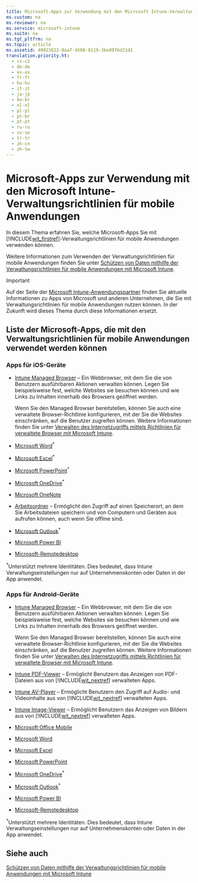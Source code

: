 ```yaml
---
title: Microsoft-Apps zur Verwendung mit den Microsoft Intune-Verwaltungsrichtlinien f&#252;r mobile Anwendungen
ms.custom: na
ms.reviewer: na
ms.service: microsoft-intune
ms.suite: na
ms.tgt_pltfrm: na
ms.topic: article
ms.assetid: 49023822-0aa7-4508-8119-3be8976d21d1
translation.priority.ht: 
  - cs-cz
  - de-de
  - es-es
  - fr-fr
  - hu-hu
  - it-it
  - ja-jp
  - ko-kr
  - nl-nl
  - pl-pl
  - pt-br
  - pt-pt
  - ru-ru
  - sv-se
  - tr-tr
  - zh-cn
  - zh-tw
---
```

# Microsoft-Apps zur Verwendung mit den Microsoft Intune-Verwaltungsrichtlinien f&#252;r mobile Anwendungen
In diesem Thema erfahren Sie, welche Microsoft-Apps Sie mit [!INCLUDE[wit_firstref](../Token/wit_firstref_md.md)]-Verwaltungsrichtlinien für mobile Anwendungen verwenden können.

Weitere Informationen zum Verwenden der Verwaltungsrichtlinien für mobile Anwendungen finden Sie unter [Schützen von Daten mithilfe der Verwaltungsrichtlinien für mobile Anwendungen mit Microsoft Intune](../Topic/Configure-and-deploy-mobile-application-management-policies-in-the-Microsoft-Intune-console.md).

> [!IMPORTANT]
> Auf der Seite der [Microsoft Intune-Anwendungspartner](http://www.microsoft.com/en-us/server-cloud/products/microsoft-intune/partners.aspx) finden Sie aktuelle Informationen zu Apps von Microsoft und anderen Unternehmen, die Sie mit Verwaltungsrichtlinien für mobile Anwendungen nutzen können. In der Zukunft wird dieses Thema durch diese Informationen ersetzt.

## <a name="BKMK_Availapps"></a>Liste der Microsoft-Apps, die mit den Verwaltungsrichtlinien für mobile Anwendungen verwendet werden können

### Apps für iOS-Geräte

-   [Intune Managed Browser](https://itunes.apple.com/us/app/microsoft-intune-managed-browser/id943264951?mt=8) – Ein Webbrowser, mit dem Sie die von Benutzern ausführbaren Aktionen verwalten können. Legen Sie beispielsweise fest, welche Websites sie besuchen können und wie Links zu Inhalten innerhalb des Browsers geöffnet werden.

    Wenn Sie den Managed Browser bereitstellen, können Sie auch eine verwaltete Browser-Richtlinie konfigurieren, mit der Sie die Websites einschränken, auf die Benutzer zugreifen können. Weitere Informationen finden Sie unter [Verwalten des Internetzugriffs mittels Richtlinien für verwaltete Browser mit Microsoft Intune](../Topic/Manage-Internet-access-using-managed-browser-policies-with-Microsoft-Intune.md).

-   [Microsoft Word](https://itunes.apple.com/us/app/microsoft-word/id586447913?mt=8)<sup>*</sup>

-   [Microsoft Excel](https://itunes.apple.com/us/app/microsoft-excel/id586683407?mt=8)<sup>*</sup>

-   [Microsoft PowerPoint](https://itunes.apple.com/us/app/microsoft-powerpoint/id586449534?mt=8)<sup>*</sup>

-   [Microsoft OneDrive](https://itunes.apple.com/us/app/onedrive/id477537958?mt=8)<sup>*</sup>

-   [Microsoft OneNote](https://itunes.apple.com/us/app/microsoft-onenote-for-iphone/id410395246?mt=8)

-   [Arbeitsordner](https://itunes.apple.com/us/app/work-folders/id950878067?mt=8) – Ermöglicht den Zugriff auf einen Speicherort, an dem Sie Arbeitsdateien speichern und von Computern und Geräten aus aufrufen können, auch wenn Sie offline sind.

-   [Microsoft Outlook](https://itunes.apple.com/us/app/microsoft-outlook/id951937596?mt=8)<sup>*</sup>

-   [Microsoft Power BI](https://itunes.apple.com/us/app/microsoft-power-bi/id929738808?mt=8)

-   [Microsoft-Remotedesktop](https://itunes.apple.com/app/microsoft-remote-desktop/id714464092?mt=8)

<sup>*</sup>Unterstützt mehrere Identitäten. Dies bedeutet, dass Intune Verwaltungseinstellungen nur auf Unternehmenskonten oder Daten in der App anwendet.

### Apps für Android-Geräte

-   [Intune Managed Browser](https://play.google.com/store/apps/details?id=com.microsoft.intune.mam.managedbrowser&hl=en) – Ein Webbrowser, mit dem Sie die von Benutzern ausführbaren Aktionen verwalten können. Legen Sie beispielsweise fest, welche Websites sie besuchen können und wie Links zu Inhalten innerhalb des Browsers geöffnet werden.

    Wenn Sie den Managed Browser bereitstellen, können Sie auch eine verwaltete Browser-Richtlinie konfigurieren, mit der Sie die Websites einschränken, auf die Benutzer zugreifen können. Weitere Informationen finden Sie unter [Verwalten des Internetzugriffs mittels Richtlinien für verwaltete Browser mit Microsoft Intune](../Topic/Manage-Internet-access-using-managed-browser-policies-with-Microsoft-Intune.md).

-   [Intune PDF-Viewer](https://play.google.com/store/apps/details?id=com.microsoft.intune.mam.pdfviewer) – Ermöglicht Benutzern das Anzeigen von PDF-Dateien aus von [!INCLUDE[wit_nextref](../Token/wit_nextref_md.md)] verwalteten Apps.

-   [Intune AV-Player](https://play.google.com/store/apps/details?id=com.microsoft.intune.mam.avplayer) – Ermöglicht Benutzern den Zugriff auf Audio- und Videoinhalte aus von [!INCLUDE[wit_nextref](../Token/wit_nextref_md.md)] verwalteten Apps.

-   [Intune Image-Viewer](https://play.google.com/store/apps/details?id=com.microsoft.intune.mam.imageviewer) – Ermöglicht Benutzern das Anzeigen von Bildern aus von [!INCLUDE[wit_nextref](../Token/wit_nextref_md.md)] verwalteten Apps.

-   [Microsoft Office Mobile](https://play.google.com/store/apps/details?id=com.microsoft.office.officehub)

-   [Microsoft Word](https://play.google.com/store/apps/details?id=com.microsoft.office.word)

-   [Microsoft Excel](https://play.google.com/store/apps/details?id=com.microsoft.office.excel)

-   [Microsoft PowerPoint](https://play.google.com/store/apps/details?id=com.microsoft.office.powerpoint)

-   [Microsoft OneDrive](https://play.google.com/store/apps/details?id=com.microsoft.skydrive)<sup>*</sup>

-   [Microsoft Outlook](https://play.google.com/store/apps/details?id=com.microsoft.office.outlook&hl=en)<sup>*</sup>

-   [Microsoft Power BI](https://play.google.com/store/apps/details?id=com.microsoft.powerbim)

-   [Microsoft-Remotedesktop](https://play.google.com/store/apps/details?id=com.microsoft.rdc.android)

<sup>*</sup>Unterstützt mehrere Identitäten. Dies bedeutet, dass Intune Verwaltungseinstellungen nur auf Unternehmenskonten oder Daten in der App anwendet.

## Siehe auch
[Schützen von Daten mithilfe der Verwaltungsrichtlinien für mobile Anwendungen mit Microsoft Intune](../Topic/Configure-and-deploy-mobile-application-management-policies-in-the-Microsoft-Intune-console.md)

